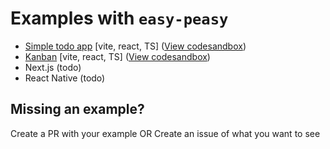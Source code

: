 # Examples with `easy-peasy`

- [Simple todo app](./simple-todo/) [vite, react, TS]
  ([View codesandbox](https://codesandbox.io/s/fnidh1))
- [Kanban](./kanban/) [vite, react, TS] ([View codesandbox](https://codesandbox.io/s/5zdk6r))
- Next.js (todo)
- React Native (todo)

## Missing an example?

Create a PR with your example OR Create an issue of what you want to see
